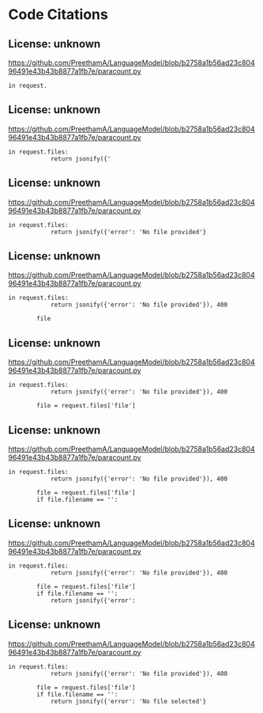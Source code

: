 # Code Citations

## License: unknown
https://github.com/PreethamA/LanguageModel/blob/b2758a1b56ad23c80496491e43b43b8877a1fb7e/paracount.py

```
in request.
```


## License: unknown
https://github.com/PreethamA/LanguageModel/blob/b2758a1b56ad23c80496491e43b43b8877a1fb7e/paracount.py

```
in request.files:
            return jsonify({'
```


## License: unknown
https://github.com/PreethamA/LanguageModel/blob/b2758a1b56ad23c80496491e43b43b8877a1fb7e/paracount.py

```
in request.files:
            return jsonify({'error': 'No file provided'}
```


## License: unknown
https://github.com/PreethamA/LanguageModel/blob/b2758a1b56ad23c80496491e43b43b8877a1fb7e/paracount.py

```
in request.files:
            return jsonify({'error': 'No file provided'}), 400
        
        file
```


## License: unknown
https://github.com/PreethamA/LanguageModel/blob/b2758a1b56ad23c80496491e43b43b8877a1fb7e/paracount.py

```
in request.files:
            return jsonify({'error': 'No file provided'}), 400
        
        file = request.files['file']
```


## License: unknown
https://github.com/PreethamA/LanguageModel/blob/b2758a1b56ad23c80496491e43b43b8877a1fb7e/paracount.py

```
in request.files:
            return jsonify({'error': 'No file provided'}), 400
        
        file = request.files['file']
        if file.filename == '':
```


## License: unknown
https://github.com/PreethamA/LanguageModel/blob/b2758a1b56ad23c80496491e43b43b8877a1fb7e/paracount.py

```
in request.files:
            return jsonify({'error': 'No file provided'}), 400
        
        file = request.files['file']
        if file.filename == '':
            return jsonify({'error':
```


## License: unknown
https://github.com/PreethamA/LanguageModel/blob/b2758a1b56ad23c80496491e43b43b8877a1fb7e/paracount.py

```
in request.files:
            return jsonify({'error': 'No file provided'}), 400
        
        file = request.files['file']
        if file.filename == '':
            return jsonify({'error': 'No file selected'}
```

